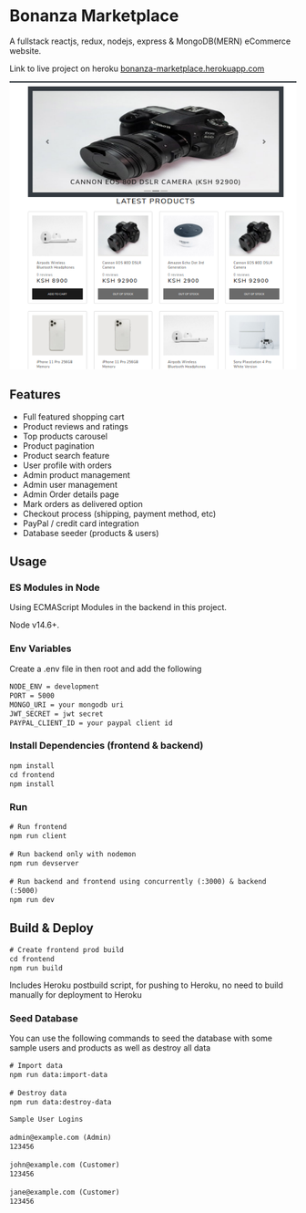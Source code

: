 # Bonanza Marketplace
A fullstack reactjs, redux, nodejs, express &amp; MongoDB(MERN) eCommerce website.

Link to live project on heroku [bonanza-marketplace.herokuapp.com](https://bonanza-marketplace-v1.herokuapp.com/)

![screenshot](https://github.com/gisioraelvis/bonanza_marketplace/blob/master/uploads/Screenshot.png)

## Features

- Full featured shopping cart
- Product reviews and ratings
- Top products carousel
- Product pagination
- Product search feature
- User profile with orders
- Admin product management
- Admin user management
- Admin Order details page
- Mark orders as delivered option
- Checkout process (shipping, payment method, etc)
- PayPal / credit card integration
- Database seeder (products & users)

## Usage

### ES Modules in Node

Using ECMAScript Modules in the backend in this project.

Node v14.6+.

### Env Variables

Create a .env file in then root and add the following

```
NODE_ENV = development
PORT = 5000
MONGO_URI = your mongodb uri
JWT_SECRET = jwt secret
PAYPAL_CLIENT_ID = your paypal client id
```

### Install Dependencies (frontend & backend)

```
npm install
cd frontend
npm install
```

### Run

```
# Run frontend
npm run client

# Run backend only with nodemon
npm run devserver

# Run backend and frontend using concurrently (:3000) & backend (:5000)
npm run dev
```

## Build & Deploy

```
# Create frontend prod build
cd frontend
npm run build
```

Includes Heroku postbuild script, for pushing to Heroku, no need to build manually for deployment to Heroku

### Seed Database

You can use the following commands to seed the database with some sample users and products as well as destroy all data

```
# Import data
npm run data:import-data

# Destroy data
npm run data:destroy-data
```

```
Sample User Logins

admin@example.com (Admin)
123456

john@example.com (Customer)
123456

jane@example.com (Customer)
123456
```

